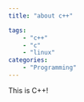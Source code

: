 ```yaml
---
title: "about c++"

tags: 
    - "c++"
    - "c"
    - "linux"
categories: 
    - "Programming"
---
```


This is C++!